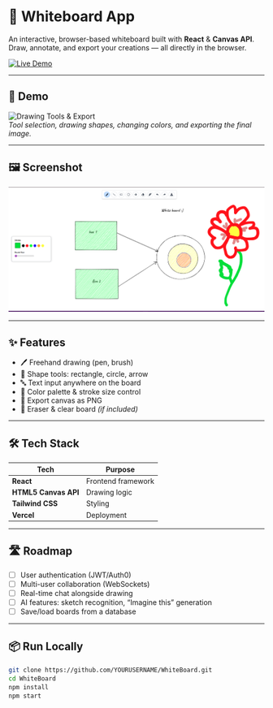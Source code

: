 # 🧠 Whiteboard App

An interactive, browser-based whiteboard built with **React** & **Canvas API**.  
Draw, annotate, and export your creations — all directly in the browser.  

[![Live Demo](https://img.shields.io/badge/Try%20it%20Live-Vercel-brightgreen)](https://white-board-rosy.vercel.app/)

---

## 🎥 Demo

![Drawing Tools & Export](demo/draw-tools.gif)  
*Tool selection, drawing shapes, changing colors, and exporting the final image.*

---

## 🖼 Screenshot

![Full App UI](demo/full-app.png)

---

## ✨ Features

- 🖊 Freehand drawing (pen, brush)
- 📏 Shape tools: rectangle, circle, arrow
- 🔤 Text input anywhere on the board
- 🎨 Color palette & stroke size control
- 💾 Export canvas as PNG
- 🧹 Eraser & clear board *(if included)*

---

## 🛠 Tech Stack

| Tech | Purpose |
|------|---------|
| **React** | Frontend framework |
| **HTML5 Canvas API** | Drawing logic |
| **Tailwind CSS** | Styling |
| **Vercel** | Deployment |

---

## 🛣 Roadmap

- [ ] User authentication (JWT/Auth0)
- [ ] Multi-user collaboration (WebSockets)
- [ ] Real-time chat alongside drawing
- [ ] AI features: sketch recognition, “Imagine this” generation
- [ ] Save/load boards from a database

---

## 📦 Run Locally

```bash
git clone https://github.com/YOURUSERNAME/WhiteBoard.git
cd WhiteBoard
npm install
npm start
